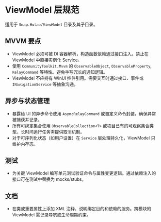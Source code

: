 # ViewModel 层规范

适用于 `Snap.Hutao/ViewModel` 目录及其子目录。

## MVVM 要点
- ViewModel 必须可被 DI 容器解析，构造函数依赖通过接口注入。禁止在 ViewModel 中直接实例化 Service。
- 使用 `CommunityToolkit.Mvvm` 的 `ObservableObject`, `ObservableProperty`, `RelayCommand` 等特性。避免手写冗长的通知逻辑。
- ViewModel 不应持有 WinUI 控件引用。需要交互时通过接口、事件或 `INavigationService` 等抽象沟通。

## 异步与状态管理
- 暴露给 UI 的异步命令使用 `AsyncRelayCommand` 或自定义命令封装，确保异常被捕获并记录。
- 所有可绑定集合使用 `ObservableCollection<T>` 或项目已有的可观察集合类型。长时间运行任务需提供取消机制。
- 对于可序列化状态（如用户设置）在 `Service` 层处理持久化，ViewModel 只维护内存态。

## 测试
- 为关键 ViewModel 编写单元测试验证命令与属性变更逻辑。通过依赖注入的接口可在测试中替换为 mocks/stubs。

## 文档
- 在类或重要属性上添加 XML 注释，说明绑定目的和依赖的服务。跨模块的 ViewModel 需记录导航或生命周期约束。
